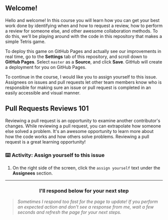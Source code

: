## Welcome!

Hello and welcome! In this course you will learn how you can get your best work done by identifying when and how to request a review, how to perform a review for someone else, and other awesome collaboration methods. To do this, we'll be playing around with the code in this repository that makes a simple Tetris game. 

To deploy this game on GitHub Pages and actually see our improvements in real time, go to the **Settings** tab of this repository, and scroll down to **GitHub Pages**. Select `master` as a **Source**, and click **Save**. GitHub will create a deployment for you on GitHub Pages.

To continue in the course, I would like you to assign yourself to this issue. Assignees on issues and pull requests let other team members know who is responsible for making sure an issue or pull request is completed in an easily accessible and visual manner.

## Pull Requests Reviews 101

Reviewing a pull request is an opportunity to examine another contributor's changes. While reviewing a pull request, you can extrapolate how someone else solved a problem. It's an awesome opportunity to learn more about how the code works and how others solve problems. Reviewing a pull request is a great learning opportunity!

### :keyboard: Activity: Assign yourself to this issue

1. On the right side of the screen, click the `assign yourself` text under the **Assignees** section.

<hr>
<h3 align="center">I'll respond below for your next step</h3>

> _Sometimes I respond too fast for the page to update! If you perform an expected action and don't see a response from me, wait a few seconds and refresh the page for your next steps._
